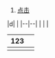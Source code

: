 1. <a id ="01-1"> [点击](#01-2)

<div>
|d|  |
|--|--|
|  |  | 
</div>




| 123<a id ="01-2"> |  |
|--|--|
|  |  |


<!--stackedit_data:
eyJoaXN0b3J5IjpbMTAwNzY2ODI4MV19
-->